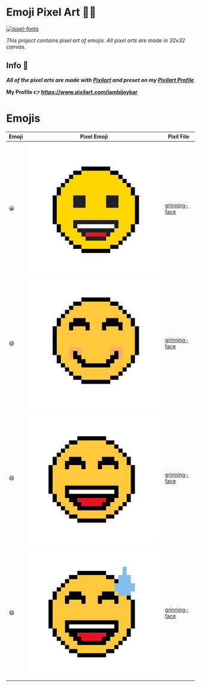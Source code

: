 # Emoji Pixel Art 👩‍🎨
<a href="https://fontmeme.com/pixel-fonts/"><img src="https://fontmeme.com/permalink/230213/a43673425158a17dd2833d2beda7db1c.png" alt="pixel-fonts" border="0"></a>

*This project contains pixel art of emojis. All pixel arts are made in 32x32 canvas.* 


## Info 📄 
***All of the pixel arts are made with [Pixilart](https://www.pixilart.com/) and preset on my [Pixilart Profile](https://www.pixilart.com/iambijoykar)*** 

**My Profile 👉 https://www.pixilart.com/iambijoykar**

# Emojis 
| Emoji | Pixel Emoji  | Pixil File  |
| ------- | --- | --- |
| 😀 | ![](emojis/grinning-face.png) | [grinning-face](./pixil-files/grinning-face.pixil) |
| 😄 | ![](emojis/smiling-face-with-smiling-eyes.png) | [grinning-face](./pixil-files/smiling-face-with-smiling-eyes.pixil) |
| 😄 | ![](emojis/smiling-face-with-open-mouth-and-smiling-eyes.png) | [grinning-face](./pixil-files/smiling-face-with-open-mouth-and-smiling-eyes.pixil) |
| 😅 | ![](emojis/smiling-face-with-open-mouth-and-cold-sweat.png) | [grinning-face](./pixil-files/smiling-face-with-open-mouth-and-cold-sweat.pixil) |


